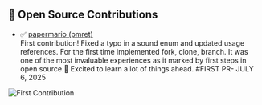 ## 🌱 Open Source Contributions

- ✅ [papermario (pmret)](https://github.com/pmret/papermario/pull/1240)  
  First contribution! Fixed a typo in a sound enum and updated usage references. For the first time implemented fork, clone, branch. It was one of the most invaluable experiences as it marked by first steps in open source.💬 Excited to learn a lot of things ahead.
  #FIRST PR- JULY 6, 2025

![First Contribution](https://img.shields.io/badge/Open--Source-First%20Contribution-brightgreen)
